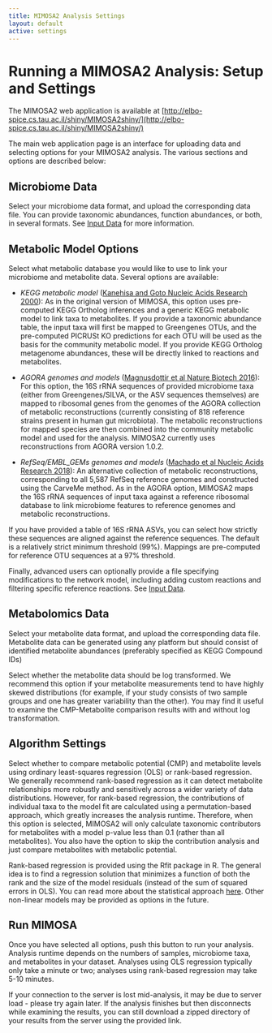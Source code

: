 ```yaml
---
title: MIMOSA2 Analysis Settings
layout: default
active: settings
---
```

# Running a MIMOSA2 Analysis: Setup and Settings

The MIMOSA2 web application is available at [http://elbo-spice.cs.tau.ac.il/shiny/MIMOSA2shiny/](http://elbo-spice.cs.tau.ac.il/shiny/MIMOSA2shiny/)

The main web application page is an interface for uploading data and selecting options for your MIMOSA2 analysis. The various sections and options are described below:

## Microbiome Data
Select your microbiome data format, and upload the corresponding data file. You can provide taxonomic abundances, function abundances, or both, in several formats. 
See [Input Data](input.html) for more information.

## Metabolic Model Options
Select what metabolic database you would like to use to link your microbiome and metabolite data. Several options are available:

- *KEGG metabolic model* ([Kanehisa and Goto Nucleic Acids Research 2000](https://doi.org/10.1093/nar/28.1.27)): As in the original version of MIMOSA, this option uses pre-computed KEGG Ortholog inferences 
and a generic KEGG metabolic model to link taxa to metabolites. If you provide a taxonomic abundance table, the input taxa will first be mapped to Greengenes OTUs, and the pre-computed PICRUSt KO predictions for each OTU will be used 
as the basis for the community metabolic model. 
If you provide KEGG Ortholog metagenome abundances, these will be directly linked to reactions and metabolites.

- *AGORA genomes and models* ([Magnusdottir et al Nature Biotech 2016](https://doi.org/10.1038/nbt.3703)): For this option, the 16S rRNA sequences of provided microbiome taxa (either from Greengenes/SILVA, or the ASV sequences themselves) are mapped to 
ribosomal genes from the genomes of the AGORA collection of metabolic reconstructions (currently consisting of 818 reference strains present in human gut microbiota).
The metabolic reconstructions for mapped species are then combined into the community metabolic model and used for the analysis. MIMOSA2 currently uses reconstructions from AGORA version 1.0.2.

- *RefSeq/EMBL_GEMs genomes and models* ([Machado et al Nucleic Acids Research 2018](https://doi.org/10.1093/nar/gky537)): An alternative collection of metabolic reconstructions, corresponding to 
all 5,587 RefSeq reference genomes and constructed using the CarveMe method. As in the AGORA option, MIMOSA2 maps the 16S rRNA sequences of input taxa 
against a reference ribosomal database to link microbiome features to reference genomes and metabolic reconstructions.


If you have provided a table of 16S rRNA ASVs, you can select how strictly these sequences are aligned against the reference sequences. The default is a relatively strict minimum threshold (99%). 
Mappings are pre-computed for reference OTU sequences at a 97% threshold.

Finally, advanced users can optionally provide a file specifying modifications to the network model, including adding custom reactions and filtering specific reference reactions. See [Input Data](input.html). 

## Metabolomics Data
Select your metabolite data format, and upload the corresponding data file. Metabolite data can be generated using any platform but should consist of identified metabolite abundances (preferably specified as KEGG Compound IDs)

Select whether the metabolite data should be log transformed. We recommend this option if your metabolite measurements tend to have highly skewed distributions (for example, if your study consists of two sample groups and one has greater variability than the other). 
You may find it useful to examine the CMP-Metabolite comparison results with and without log transformation.

## Algorithm Settings

Select whether to compare metabolic potential (CMP) and metabolite levels using ordinary least-squares regression (OLS) or rank-based regression. 
We generally recommend rank-based regression as it can detect metabolite relationships more robustly and sensitively across a wider variety of data distributions. However, 
for rank-based regression, the contributions of individual taxa to the model fit are calculated using a permutation-based approach, which greatly increases the analysis runtime. Therefore, when this option is selected, 
MIMOSA2 will only calculate taxonomic contributors for metabolites with a model p-value less than 0.1 (rather than all metabolites). You also have the option to skip 
the contribution analysis and just compare metabolites with metabolic potential.
 
Rank-based regression is provided using the Rfit package in R. The general idea is to find a regression solution that minimizes a function of both the rank and the size of the model residuals (instead of the sum of squared errors in OLS). You can read more about the statistical approach [here](https://journal.r-project.org/archive/2012-2/RJournal_2012-2_Kloke+McKean.pdf). 
Other non-linear models may be provided as options in the future.

## Run MIMOSA
Once you have selected all options, push this button to run your analysis. Analysis runtime depends on the numbers of samples, microbiome taxa, and metabolites in your dataset. Analyses using OLS regression typically only take a minute or two; analyses using rank-based regression may take 5-10 minutes. 

If your connection to the server is lost mid-analysis, it may be due to server load - please try again later. If the analysis finishes but then disconnects while examining the results, you can still download a zipped directory of your results from the server using the provided link.